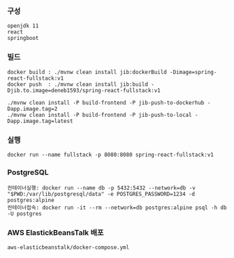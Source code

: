 ### 구성
    openjdk 11
    react
    springboot
    
### 빌드
    docker build : ./mvnw clean install jib:dockerBuild -Dimage=spring-react-fullstack:v1
    docker push  : ./mvnw clean install jib:build -Djib.to.image=deneb1593/spring-react-fullstack:v1

    ./mvnw clean install -P build-frontend -P jib-push-to-dockerhub -Dapp.image.tag=2
    ./mvnw clean install -P build-frontend -P jib-push-to-local -Dapp.image.tag=latest

### 실행
    docker run --name fullstack -p 8080:8080 spring-react-fullstack:v1

### PostgreSQL
    컨테이너실행: docker run --name db -p 5432:5432 --network=db -v "$PWD:/var/lib/postgresql/data" -e POSTGRES_PASSWORD=1234 -d postgres:alpine
    컨테이너접속: docker run -it --rm --network=db postgres:alpine psql -h db -U postgres

### AWS ElastickBeansTalk 배포
    aws-elasticbeanstalk/docker-compose.yml 
    